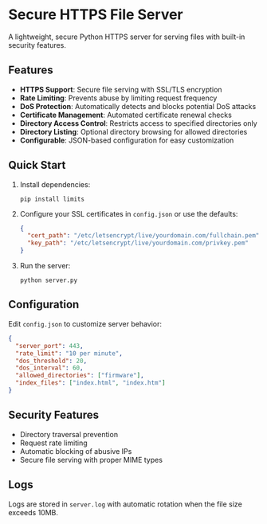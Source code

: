 # Secure HTTPS File Server

A lightweight, secure Python HTTPS server for serving files with built-in security features.

## Features

- **HTTPS Support**: Secure file serving with SSL/TLS encryption
- **Rate Limiting**: Prevents abuse by limiting request frequency
- **DoS Protection**: Automatically detects and blocks potential DoS attacks
- **Certificate Management**: Automated certificate renewal checks
- **Directory Access Control**: Restricts access to specified directories only
- **Directory Listing**: Optional directory browsing for allowed directories
- **Configurable**: JSON-based configuration for easy customization

## Quick Start

1. Install dependencies:
   ```
   pip install limits
   ```

2. Configure your SSL certificates in `config.json` or use the defaults:
   ```json
   {
     "cert_path": "/etc/letsencrypt/live/yourdomain.com/fullchain.pem",
     "key_path": "/etc/letsencrypt/live/yourdomain.com/privkey.pem"
   }
   ```

3. Run the server:
   ```
   python server.py
   ```

## Configuration

Edit `config.json` to customize server behavior:

```json
{
  "server_port": 443,
  "rate_limit": "10 per minute",
  "dos_threshold": 20,
  "dos_interval": 60,
  "allowed_directories": ["firmware"],
  "index_files": ["index.html", "index.htm"]
}
```

## Security Features

- Directory traversal prevention
- Request rate limiting
- Automatic blocking of abusive IPs
- Secure file serving with proper MIME types

## Logs

Logs are stored in `server.log` with automatic rotation when the file size exceeds 10MB.
